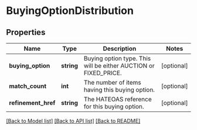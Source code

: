 # BuyingOptionDistribution

## Properties
Name | Type | Description | Notes
------------ | ------------- | ------------- | -------------
**buying_option** | **string** | Buying option type. This will be either AUCTION or FIXED_PRICE. | [optional] 
**match_count** | **int** | The number of items having this buying option. | [optional] 
**refinement_href** | **string** | The HATEOAS reference for this buying option. | [optional] 

[[Back to Model list]](../README.md#documentation-for-models) [[Back to API list]](../README.md#documentation-for-api-endpoints) [[Back to README]](../README.md)


